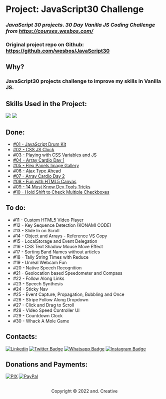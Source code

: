 # Project: JavaScript30 Challenge

### _JavaScript 30 projects. 30 Day Vanilla JS Coding Challenge from https://courses.wesbos.com/_

### Original project repo on Github: https://github.com/wesbos/JavaScript30

## Why?

### JavaScript30 projects challenge to improve my skills in Vanilla JS.

## Skills Used in the Project:

<img src="https://img.shields.io/badge/JavaScript-F7DF1E?style=for-the-badge&logo=javascript&logoColor=black" /> <img src="https://img.shields.io/badge/Git-E34F26?style=for-the-badge&logo=git&logoColor=white" />

## Done:

- [#01 - JavaScript Drum Kit](https://andcreative.github.io/javascript30/01-javascript-drum-kit/index.html)
- [#02 - CSS JS Clock](https://andcreative.github.io/javascript30/02-css-js-clock/index.htmll)
- [#03 - Playing with CSS Variables and JS](https://andcreative.github.io/javascript30/03-css-variables/index.html)
- [#04 - Array Cardio Day 1](https://andcreative.github.io/javascript30/04-array-cardio-day-1/index.html)
- [#05 - Flex Panels Image Gallery](https://andcreative.github.io/javascript30/05-flex-panel-gallery/index.html)
- [#06 - Ajax Type Ahead](https://andcreative.github.io/javascript30/06-type-ahead/index.html)
- [#07 - Array Cardio Day 2](https://andcreative.github.io/javascript30/07-array-cardio-day-2/index.html)
- [#08 - Fun with HTML5 Canvas](https://andcreative.github.io/javascript30/08-html5-canvas/index.html)
- [#09 - 14 Must Know Dev Tools Tricks](https://andcreative.github.io/javascript30/09-dev-tools-domination/index.html)
- [#10 - Hold Shift to Check Multiple Checkboxes](https://andcreative.github.io/javascript30/10-hold-shift-and-check-checkboxes/index.html)

## To do:

- #11 - Custom HTML5 Video Player
- #12 - Key Sequence Detection (KONAMI CODE)
- #13 - Slide In on Scroll
- #14 - Object and Arrays - Reference VS Copy
- #15 - LocalStorage and Event Delegation
- #16 - CSS Text Shadow Mouse Move Effect
- #17 - Sorting Band Names without articles
- #18 - Tally String Times with Reduce
- #19 - Unreal Webcam Fun
- #20 - Native Speech Recognition
- #21 - Geolocation based Speedometer and Compass
- #22 - Follow Along Links
- #23 - Speech Synthesis
- #24 - Sticky Nav
- #25 - Event Capture, Propagation, Bubbling and Once
- #26 - Stripe Follow Along Dropdown
- #27 - Click and Drag to Scroll
- #28 - Video Speed Controller UI
- #29 - Countdown Clock
- #30 - Whack A Mole Game

###

## Contacts:

[![Linkedin](https://img.shields.io/badge/LinkedIn-0077B5?style=for-the-badge&logo=linkedin&logoColor=white)](https://www.linkedin.com/in/andre-oliveira-de-carvalho/)
[![Twitter Badge](https://img.shields.io/badge/Twitter-1DA1F2?style=for-the-badge&logo=twitter&logoColor=white)](https://twitter.com/andredecarvalh0)
[![Whatsapp Badge](https://img.shields.io/badge/WhatsApp-25D366?style=for-the-badge&logo=whatsapp&logoColor=white)](https://wa.me/5524992147790?text=Ol%C3%A1!%20Vamos%20desenvolver%20um%20projeto%20juntos?)
[![Instagram Badge](https://img.shields.io/badge/Instagram-E4405F?style=for-the-badge&logo=instagram&logoColor=white)](https://www.instagram.com/andcreativee/)

## Donations and Payments:

[![PIX](https://img.shields.io/badge/pix-30363D?style=for-the-badge&logo=PIX&logoColor=#008000)](https://nubank.com.br/pagar/1cvrar/TigeV0z6cf)
[![PayPal](https://img.shields.io/badge/PayPal-00457C?style=for-the-badge&logo=paypal&logoColor=white)](https://www.paypal.com/donate/?business=4U2BGNTBMZDGU&no_recurring=0&item_name=Thanks%21&currency_code=BRL)

##

<p align="center">Copyright © 2022 and. Creative</p>
